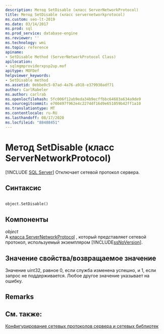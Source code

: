 ```yaml
---
description: Метод SetDisable (класс ServerNetworkProtocol)
title: Метод SetDisable (класс servernetworkprotocol)
ms.custom: seo-lt-2019
ms.date: 03/14/2017
ms.prod: sql
ms.prod_service: database-engine
ms.reviewer: ''
ms.technology: wmi
ms.topic: reference
apiname:
- SetDisable Method (ServerNetworkProtocol Class)
apilocation:
- sqlmgmproviderxpsp2up.mof
apitype: MOFDef
helpviewer_keywords:
- SetDisable method
ms.assetid: 0ebbe0c5-07ad-4a76-a918-e379930adf71
author: CarlRabeler
ms.author: carlrab
ms.openlocfilehash: 5fc006f12ab9eda34b9ecffbbc64683a634a9de9
ms.sourcegitcommit: e700497f962e4c2274df16d9e651059b42ff1a10
ms.translationtype: MT
ms.contentlocale: ru-RU
ms.lasthandoff: 08/17/2020
ms.locfileid: "88488451"
---
```

# <a name="setdisable-method-servernetworkprotocol-class"></a>Метод SetDisable (класс ServerNetworkProtocol)
[!INCLUDE [SQL Server](../../../includes/applies-to-version/sqlserver.md)]
  Отключает сетевой протокол сервера.  
  
## <a name="syntax"></a>Синтаксис  
  
```  
  
object.SetDisable()  
```  
  
## <a name="parts"></a>Компоненты  
 *object*  
 A [класса ServerNetworkProtocol](../../../relational-databases/wmi-provider-configuration-classes/servernetworkprotocol-class/servernetworkprotocol-class.md) , который представляет сетевой протокол, используемый экземпляром [!INCLUDE[ssNoVersion](../../../includes/ssnoversion-md.md)].  
  
## <a name="property-valuereturn-value"></a>Значение свойства/возвращаемое значение  
 Значение uint32, равное 0, если служба изменена успешно, и 1, если запрос не поддерживается. Любое другое значение указывает на ошибку.  
  
## <a name="remarks"></a>Remarks  
  
## <a name="see-also"></a>См. также:  
 [Конфигурирование сетевых протоколов сервера и сетевых библиотек](https://msdn.microsoft.com/library/ms177485\(v=sql.100\).aspx)  
  
  
